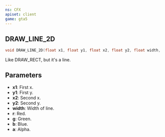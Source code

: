 ```yaml
---
ns: CFX
apiset: client
game: gta5
---
```

## DRAW_LINE_2D

```c
void DRAW_LINE_2D(float x1, float y1, float x2, float y2, float width, int r, int g, int b, int a);
```

Like DRAW_RECT, but it's a line.

## Parameters
* **x1**: First x.
* **y1**: First y.
* **x2**: Second x.
* **y2**: Second y.
* **width**: Width of line.
* **r**: Red.
* **g**: Green.
* **b**: Blue.
* **a**: Alpha.